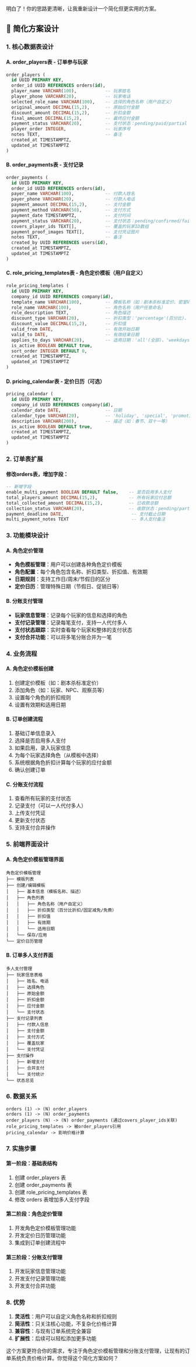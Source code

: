 明白了！你的思路更清晰，让我重新设计一个简化但更实用的方案。

## 🎯 简化方案设计

### 1. **核心数据表设计**

#### A. **order_players表** - 订单参与玩家
```sql
order_players (
  id UUID PRIMARY KEY,
  order_id UUID REFERENCES orders(id),
  player_name VARCHAR(100),           -- 玩家姓名
  player_phone VARCHAR(20),           -- 玩家电话
  selected_role_name VARCHAR(100),    -- 选择的角色名称（用户自定义）
  original_amount DECIMAL(15,2),      -- 原始应付金额
  discount_amount DECIMAL(15,2),      -- 折扣金额
  final_amount DECIMAL(15,2),         -- 最终应付金额
  payment_status VARCHAR(20),         -- 支付状态：pending/paid/partial
  player_order INTEGER,               -- 玩家序号
  notes TEXT,                         -- 备注
  created_at TIMESTAMPTZ,
  updated_at TIMESTAMPTZ
)
```

#### B. **order_payments表** - 支付记录
```sql
order_payments (
  id UUID PRIMARY KEY,
  order_id UUID REFERENCES orders(id),
  payer_name VARCHAR(100),            -- 付款人姓名
  payer_phone VARCHAR(20),            -- 付款人电话
  payment_amount DECIMAL(15,2),       -- 支付金额
  payment_method VARCHAR(50),         -- 支付方式
  payment_date TIMESTAMPTZ,           -- 支付时间
  payment_status VARCHAR(20),         -- 支付状态：pending/confirmed/failed
  covers_player_ids TEXT[],           -- 覆盖的玩家ID数组
  payment_proof_images TEXT[],        -- 支付凭证图片
  notes TEXT,                         -- 备注
  created_by UUID REFERENCES users(id),
  created_at TIMESTAMPTZ,
  updated_at TIMESTAMPTZ
)
```

#### C. **role_pricing_templates表** - 角色定价模板（用户自定义）
```sql
role_pricing_templates (
  id UUID PRIMARY KEY,
  company_id UUID REFERENCES company(id),
  template_name VARCHAR(100),         -- 模板名称（如：剧本杀标准定价、密室VIP定价等）
  role_name VARCHAR(100),             -- 角色名称（用户任意命名）
  role_description TEXT,              -- 角色描述
  discount_type VARCHAR(20),          -- 折扣类型：'percentage'(百分比)、'fixed'(固定金额)、'free'(免费)
  discount_value DECIMAL(15,2),       -- 折扣值
  valid_from DATE,                    -- 有效开始日期
  valid_to DATE,                      -- 有效结束日期
  applies_to_days VARCHAR(20),        -- 适用日期：'all'(全部)、'weekdays'(工作日)、'weekends'(周末)、'holidays'(节假日)
  is_active BOOLEAN DEFAULT true,
  sort_order INTEGER DEFAULT 0,
  created_at TIMESTAMPTZ,
  updated_at TIMESTAMPTZ
)
```

#### D. **pricing_calendar表** - 定价日历（可选）
```sql
pricing_calendar (
  id UUID PRIMARY KEY,
  company_id UUID REFERENCES company(id),
  calendar_date DATE,                 -- 日期
  calendar_type VARCHAR(20),          -- 'holiday', 'special', 'promotion'
  description VARCHAR(200),           -- 描述（如：春节、双十一等）
  is_active BOOLEAN DEFAULT true,
  created_at TIMESTAMPTZ,
  updated_at TIMESTAMPTZ
)
```

### 2. **订单表扩展**

#### 修改orders表，增加字段：
```sql
-- 新增字段
enable_multi_payment BOOLEAN DEFAULT false,    -- 是否启用多人支付
total_players_amount DECIMAL(15,2),            -- 所有玩家应付总额
total_collected_amount DECIMAL(15,2),          -- 已收款总额
collection_status VARCHAR(20),                 -- 收款状态：pending/partial/completed
payment_deadline DATE,                          -- 支付截止日期
multi_payment_notes TEXT                        -- 多人支付备注
```

### 3. **功能模块设计**

#### A. **角色定价管理**
- **角色模板管理**：用户可以创建各种角色定价模板
- **角色配置**：每个角色包含名称、折扣类型、折扣值、有效期
- **日期规则**：支持工作日/周末/节假日的区分
- **定价日历**：管理特殊日期（节假日、促销日等）

#### B. **分账支付管理**
- **玩家信息管理**：记录每个玩家的信息和选择的角色
- **支付记录管理**：记录每笔支付，支持一人代付多人
- **支付状态跟踪**：实时查看每个玩家和整体的支付状态
- **支付合并功能**：可以将多笔分账合并为一笔

### 4. **业务流程**

#### A. **角色定价模板创建**
1. 创建定价模板（如：剧本杀标准定价）
2. 添加角色（如：玩家、NPC、观察员等）
3. 设置每个角色的折扣规则
4. 设置有效期和适用日期

#### B. **订单创建流程**
1. 基础订单信息录入
2. 选择是否启用多人支付
3. 如果启用，录入玩家信息
4. 为每个玩家选择角色（从模板中选择）
5. 系统根据角色折扣计算每个玩家的应付金额
6. 确认创建订单

#### C. **分账支付流程**
1. 查看所有玩家的支付状态
2. 记录支付（可以一人代付多人）
3. 上传支付凭证
4. 更新支付状态
5. 支持支付合并操作

### 5. **前端界面设计**

#### A. **角色定价模板管理界面**
```
角色定价模板管理
├── 模板列表
├── 创建/编辑模板
│   ├── 基本信息（模板名称、描述）
│   ├── 角色列表
│   │   ├── 角色名称（用户自定义）
│   │   ├── 折扣类型（百分比折扣/固定减免/免费）
│   │   ├── 折扣值
│   │   ├── 有效期
│   │   └── 适用日期
│   └── 保存/应用
└── 定价日历管理
```

#### B. **订单多人支付界面**
```
多人支付管理
├── 玩家信息表格
│   ├── 姓名、电话
│   ├── 选择角色
│   ├── 原始金额
│   ├── 折扣金额
│   ├── 应付金额
│   └── 支付状态
├── 支付记录列表
│   ├── 付款人信息
│   ├── 支付金额
│   ├── 支付方式
│   ├── 覆盖玩家
│   └── 支付凭证
├── 支付操作
│   ├── 新增支付
│   ├── 合并支付
│   └── 支付统计
└── 状态总览
```

### 6. **数据关系**

```
orders (1) -> (N) order_players
orders (1) -> (N) order_payments
order_players (N) -> (N) order_payments (通过covers_player_ids关联)
role_pricing_templates -> 被order_players引用
pricing_calendar -> 影响价格计算
```

### 7. **实施步骤**

#### 第一阶段：基础表结构
1. 创建 order_players 表
2. 创建 order_payments 表
3. 创建 role_pricing_templates 表
4. 修改 orders 表增加多人支付字段

#### 第二阶段：角色定价管理
1. 开发角色定价模板管理功能
2. 开发定价日历管理功能
3. 集成到订单创建流程中

#### 第三阶段：分账支付管理
1. 开发玩家信息管理功能
2. 开发支付记录管理功能
3. 开发支付合并功能

### 8. **优势**

1. **灵活性**：用户可以自定义角色名称和折扣规则
2. **简洁性**：只关注核心功能，不复杂化价格计算
3. **兼容性**：与现有订单系统完全兼容
4. **扩展性**：后续可以轻松添加更多功能

这个方案更符合你的需求，专注于角色定价模板管理和分账支付管理，让现有的订单系统负责价格计算。你觉得这个简化方案如何？